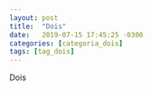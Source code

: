 ```yaml
---
layout: post
title:  "Dois"
date:   2019-07-15 17:45:25 -0300
categories: [categoria_dois]
tags: [tag_dois]
---
```


Dois
